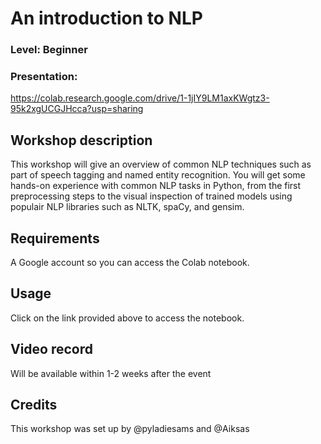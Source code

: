 
# An introduction to NLP
### Level: Beginner
### Presentation: 
https://colab.research.google.com/drive/1-1jIY9LM1axKWgtz3-95k2xgUCGJHcca?usp=sharing

## Workshop description
This workshop will give an overview of common NLP techniques such as part of speech tagging and named entity 
recognition. You will get some hands-on experience with common NLP tasks in Python, from the first preprocessing 
steps to the visual inspection of trained models using populair NLP libraries such as NLTK, spaCy, and gensim.

## Requirements
A Google account so you can access the Colab notebook.

## Usage
Click on the link provided above to access the notebook.

## Video record
Will be available within 1-2 weeks after the event

## Credits
This workshop was set up by @pyladiesams and @Aiksas
